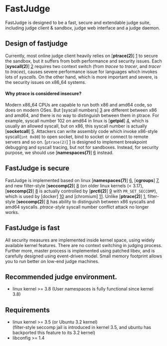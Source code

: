 # FastJudge

  FastJudge is designed to be a fast, secure and extendable judge suite, 
including judge client & sandbox, judge web interface and a judge daemon.
  
## Design of fastjudge

  Currently, most online judge client heavily relies on [**ptrace(2)**] [1]
to secure the sandbox, but it suffers from both performance and security
issues. Each [**syscall(2)**] [2] requires two context switch (from *tracee* to
*tracer*, and *tracer* to *tracee*), causes severe performance issue for
languages which invokes lots of *syscall*s. On the other hand, which is
more important and severe, is the security issues on x86\_64 systems. 

#### Why ptrace is considered insecure?

  Modern x86\_64 CPUs are capable to run both x86 and amd64 code, so
does on modern OSes. But [syscall numbers] [3] are different between x86 and amd64,
and there is no way to distinguish between them in ptrace. For example, 
syscall number 102 on amd64 in linux is [**getpid**] [4], which is usually 
an allowed syscall, but on x86, this syscall number is actually
[**socketcall**] [5]. Attackers can write assembly code which invoke
x86-style syscall(`int 0x80`) to open socket, bind to socket or connect
to remote servers and so on.
  [`ptrace(2)`] [1] is designed to implement breakpoint debugging and
syscall tracing, but not for sandboxes. Instead, for security purpose, we
should use [**namespaces(7)**] [6] instead.

## FastJudge is secure

  FastJudge is implemented based on linux [**namespaces(7)**] [6],
[**cgroups**] [7], and new filter-style [**seccomp(2)**] [8] (on older
linux kernels (< 3.17), [**seccomp(2)**] [8] is actually controlled by
[**prctl(2)**] [9] with `PR_SET_SECCOMP`), which is used by [docker] [10] 
and [chromium] [11]. Unlike [**ptrace(2)**] [1], filter-style 
[**seccomp(2)**] [8] has ability to distinguish between x86 syscalls and
amd64 syscalls. *ptrace-style* syscall number conflict attack no longer
works.

## FastJudge is fast

  All security measures are implemented inside kernel space, using widely
available kernel features. There are no context switching in judging process.
Further more, master process is implemented using patched libev, and is carefully
designed using event-driven model. Small memory footprint allows you to run better
on low-end judge machines.

## Recommended judge environment.

  * linux kernel >= 3.8 (User namespaces is fully functional since kernel 3.8)

## Requirements

  * linux kernel >= 3.5 (or Ubuntu 3.2 kernel)    
(filter-style seccomp jail is introduced in kernel 3.5, and ubuntu has backported
this feature to its 3.2 kernel)
  * libconfig >= 1.4

[1]: http://man7.org/linux/man-pages/man2/ptrace.2.html
[2]: http://man7.org/linux/man-pages/man2/syscall.2.html
[3]: http://man7.org/linux/man-pages/man2/syscalls.2.html
[4]: http://man7.org/linux/man-pages/man2/getpid.2.html
[5]: http://man7.org/linux/man-pages/man2/socketcall.2.html
[6]: http://man7.org/linux/man-pages/man7/namespaces.7.html
[7]: https://www.kernel.org/doc/Documentation/cgroups/cgroups.txt
[8]: http://man7.org/linux/man-pages/man2/seccomp.2.html
[9]: http://man7.org/linux/man-pages/man2/prctl.2.html
[10]: https://www.docker.com/
[11]: https://www.chromium.org/
